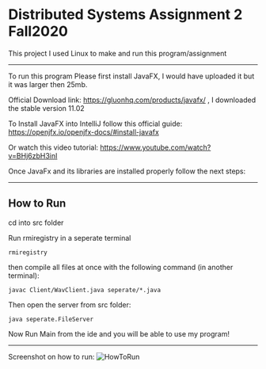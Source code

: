 # Distributed Systems Assignment 2 Fall2020

This project I used Linux to make and run this program/assignment

---

To run this program Please first install JavaFX, I would have uploaded it but it was larger then 25mb.

Official Download link: https://gluonhq.com/products/javafx/ , I downloaded the stable version 11.02

To Install JavaFX into IntelliJ follow this official guide: https://openjfx.io/openjfx-docs/#install-javafx

Or watch this video tutorial: https://www.youtube.com/watch?v=BHj6zbH3inI

Once JavaFx and its libraries are installed properly follow the next steps:

---


## How to Run

cd into src folder

Run rmiregistry in a seperate terminal
```
rmiregistry
```


then compile all files at once with the following command (in another terminal):
```
javac Client/WavClient.java seperate/*.java
```

Then open the server from src folder:
```
java seperate.FileServer 
```

Now Run Main from the ide and you will be able to use my program!

---
Screenshot on how to run:
![HowToRun](https://user-images.githubusercontent.com/22453457/97255297-aef2d980-17e6-11eb-9fb1-1e0dcff5514a.png)




